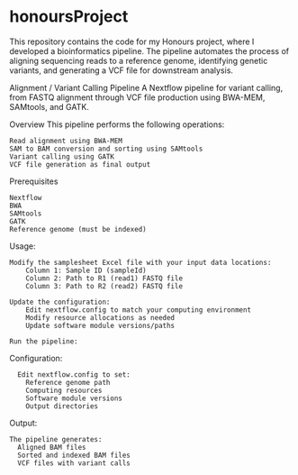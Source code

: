 # honoursProject
This repository contains the code for my Honours project, where I developed a bioinformatics pipeline. The pipeline automates the process of aligning sequencing reads to a reference genome, identifying genetic variants, and generating a VCF file for downstream analysis.

Alignment / Variant Calling Pipeline
A Nextflow pipeline for variant calling, from FASTQ alignment through VCF file production using BWA-MEM, SAMtools, and GATK.

Overview
This pipeline performs the following operations:

    Read alignment using BWA-MEM
    SAM to BAM conversion and sorting using SAMtools
    Variant calling using GATK
    VCF file generation as final output

Prerequisites

    Nextflow
    BWA
    SAMtools
    GATK
    Reference genome (must be indexed)

Usage:

    Modify the samplesheet Excel file with your input data locations:
        Column 1: Sample ID (sampleId)
        Column 2: Path to R1 (read1) FASTQ file
        Column 3: Path to R2 (read2) FASTQ file
       
    Update the configuration:
        Edit nextflow.config to match your computing environment
        Modify resource allocations as needed
        Update software module versions/paths
    
    Run the pipeline:

  Configuration:
  
      Edit nextflow.config to set:
        Reference genome path
        Computing resources
        Software module versions
        Output directories

  Output:
  
    The pipeline generates:
      Aligned BAM files
      Sorted and indexed BAM files
      VCF files with variant calls
      
